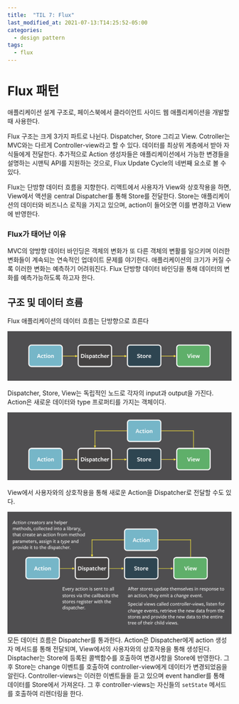 ```yaml
---
title:  "TIL 7: Flux"
last_modified_at: 2021-07-13:T14:25:52-05:00
categories:
  - design pattern
tags:
  - flux
---
```


# Flux 패턴

애플리케이션 설계 구조로, 페이스북에서 클라이언트 사이드 웹 애플리케이션을 개발할 때 사용한다.

Flux 구조는 크게 3가지 파트로 나뉜다. Dispatcher, Store 그리고 View. Cotroller는 MVC와는 다르게 Controller-view라고 할 수 있다. 데이터를 최상위 계층에서 받아 자식들에게 전달한다. 추가적으로 Action 생성자들은 애플리케이션에서 가능한 변경들을 설명하는 시맨틱 API를 지원하는 것으로, Flux Update Cycle의 네번째 요소로 볼 수 있다.

Flux는 단방향 데이터 흐름을 지향한다. 리액트에서 사용자가 View와 상호작용을 하면, View에서 액션을 central Dispatcher를 통해 Store를 전달한다. Store는 애플리케이션의 데이터와 비즈니스 로직을 가지고 있으며, action이 들어오면 이를 변경하고 View에 반영한다. 

### Flux가 태어난 이유

MVC의 양방향 데이터 바인딩은 객체의 변화가 또 다른 객체의 변활를 일으키며 이러한 변화들이 계속되는 연속적인 업데이트 문제를 야기한다. 애플리케이션의 크기가 커질 수록 이러한 변화는 예측하기 어려워진다. Flux 단방향 데이터 바인딩을 통해 데이터의 변화를 예측가능하도록 하고자 한다.

## 구조 및 데이터 흐름

Flux 애플리케이션의 데이터 흐름는 단방향으로 흐른다

![flux-simple-f8-diagram-1300w.png](../assets/images/flux-simple-f8-diagram-1300w.png)

Dispatcher, Store, View는 독립적인 노드로 각자의 input과 output을 가진다. Action은 새로운 데이터와 type 프로퍼티를 가지는 객체이다.

![flux-simple-f8-diagram-with-client-action-1300w.png](../assets/images/flux-simple-f8-diagram-with-client-action-1300w.png)

View에서 사용자와의 상호작용을 통해 새로운 Action을 Dispatcher로 전달할 수도 있다.

![flux-simple-f8-diagram-with-client-action-1300w.png](../assets/images/flux-simple-f8-diagram-explained-1300w.png)
모든 데이터 흐름은 Dispatcher를 통과한다. Action은 Dispatcher에게 action 생성자 메서드를 통해 전달되며, View에서의 사용자와의 상호작용을 통해 생성된다. Disptacher는 Store에 등록된 콜백함수를 호출하여 변경사항을 Store에 반영한다. 그 후 Store는 change 이벤트를 호출하여 controller-view에게 데이터가 변경되었음을 알린다. Controller-views는 이러한 이벤트들을 듣고 있으며 event handler를 통해 데이터를 Store에서 가져온다. 그 후 controller-views는 자신들의 `setState` 메서드를 호출하여 리렌더링을 한다.